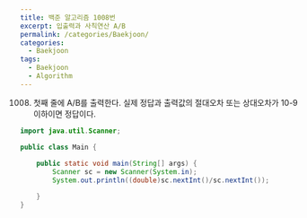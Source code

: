 ```yaml
---
title: 백준 알고리즘 1008번
excerpt: 입출력과 사칙연산 A/B
permalink: /categories/Baekjoon/
categories:
  - Baekjoon
tags:
  - Baekjoon
  - Algorithm
---
```


1008. 첫째 줄에 A/B를 출력한다. 실제 정답과 출력값의 절대오차 또는 상대오차가 10-9 이하이면 정답이다.

```java
import java.util.Scanner;

public class Main {
    
    public static void main(String[] args) {
        Scanner sc = new Scanner(System.in);
        System.out.println((double)sc.nextInt()/sc.nextInt());

    }
}
```